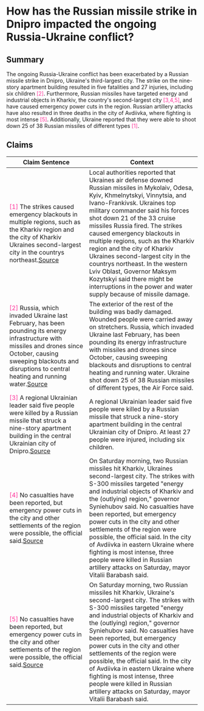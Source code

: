 # How has the Russian missile strike in Dnipro impacted the ongoing Russia-Ukraine conflict?

## Summary
The ongoing Russia-Ukraine conflict has been exacerbated by a Russian missile strike in Dnipro, Ukraine's third-largest city. The strike on the nine-story apartment building resulted in five fatalities and 27 injuries, including six children <font color=#FF3399>[2]</font>. Furthermore, Russian missiles have targeted energy and industrial objects in Kharkiv, the country's second-largest city <font color=#FF3399>[3,4,5]</font>, and have caused emergency power cuts in the region. Russian artillery attacks have also resulted in three deaths in the city of Avdiivka, where fighting is most intense <font color=#FF3399>[5]</font>. Additionally, Ukraine reported that they were able to shoot down 25 of 38 Russian missiles of different types <font color=#FF3399>[1]</font>.

## Claims
| Claim Sentence | Context |
|---|---|
|<font color=#FF3399>[1]</font> The strikes caused emergency blackouts in multiple regions, such as the Kharkiv region and the city of Kharkiv Ukraines second-largest city in the countrys northeast.<a href="https://www.eurasiareview.com/15012023-russia-damages-critical-infrastructure-across-ukraine-in-massive-attack/" target="_blank">Source</a>| Local authorities reported that Ukraines air defense downed Russian missiles in Mykolaiv, Odesa, Kyiv, Khmelnytskyi, Vinnytsia, and Ivano-Frankivsk. Ukraines top military commander said his forces shot down 21 of the 33 cruise missiles Russia fired. The strikes caused emergency blackouts in multiple regions, such as the Kharkiv region and the city of Kharkiv Ukraines second-largest city in the countrys northeast. In the western Lviv Oblast, Governor Maksym Kozytskyi said there might be interruptions in the power and water supply because of missile damage.|
|<font color=#FF3399>[2]</font> Russia, which invaded Ukraine last February, has been pounding its energy infrastructure with missiles and drones since October, causing sweeping blackouts and disruptions to central heating and running water.<a href="https://www.reuters.com/world/europe/russian-missile-attack-hits-infrastructure-kyiv-officials-2023-01-14/" target="_blank">Source</a>| The exterior of the rest of the building was badly damaged. Wounded people were carried away on stretchers. Russia, which invaded Ukraine last February, has been pounding its energy infrastructure with missiles and drones since October, causing sweeping blackouts and disruptions to central heating and running water. Ukraine shot down 25 of 38 Russian missiles of different types, the Air Force said.|
|<font color=#FF3399>[3]</font> A regional Ukrainian leader said five people were killed by a Russian missile that struck a nine-story apartment building in the central Ukrainian city of Dnipro.<a href="https://www.cnn.com/europe/live-news/russia-ukraine-war-news-1-14-23/h_c4f7d05271e6ece82df46a6a89eb5883" target="_blank">Source</a>| A regional Ukrainian leader said five people were killed by a Russian missile that struck a nine-story apartment building in the central Ukrainian city of Dnipro. At least 27 people were injured, including six children.|
|<font color=#FF3399>[4]</font> No casualties have been reported, but emergency power cuts in the city and other settlements of the region were possible, the official said.<a href="https://apnews.com/article/russia-ukraine-kyiv-vitali-klitschko-explosions-401d8116d95d67e3afbe8de8eb8cf65a" target="_blank">Source</a>| On Saturday morning, two Russian missiles hit Kharkiv, Ukraines second-largest city. The strikes with S-300 missiles targeted "energy and industrial objects of Kharkiv and the (outlying) region," governor Syniehubov said. No casualties have been reported, but emergency power cuts in the city and other settlements of the region were possible, the official said. In the city of Avdiivka in eastern Ukraine where fighting is most intense, three people were killed in Russian artillery attacks on Saturday, mayor Vitalii Barabash said.|
|<font color=#FF3399>[5]</font> No casualties have been reported, but emergency power cuts in the city and other settlements of the region were possible, the official said.<a href="https://www.gpb.org/news/2023/01/15/the-uk-pledges-tanks-ukraine-russian-missiles-target-multiple-cities" target="_blank">Source</a>| On Saturday morning, two Russian missiles hit Kharkiv, Ukraine's second-largest city. The strikes with S-300 missiles targeted "energy and industrial objects of Kharkiv and the (outlying) region," governor Syniehubov said. No casualties have been reported, but emergency power cuts in the city and other settlements of the region were possible, the official said. In the city of Avdiivka in eastern Ukraine where fighting is most intense, three people were killed in Russian artillery attacks on Saturday, mayor Vitalii Barabash said.|
